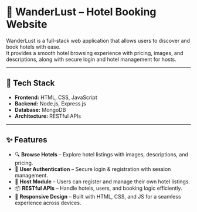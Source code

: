 # 🏨 WanderLust – Hotel Booking Website

WanderLust is a full-stack web application that allows users to discover and book hotels with ease.  
It provides a smooth hotel browsing experience with pricing, images, and descriptions, along with secure login and hotel management for hosts.  

---

## 🚀 Tech Stack
- **Frontend:** HTML, CSS, JavaScript  
- **Backend:** Node.js, Express.js  
- **Database:** MongoDB  
- **Architecture:** RESTful APIs  

---

## ✨ Features
- 🔍 **Browse Hotels** – Explore hotel listings with images, descriptions, and pricing.  
- 🔐 **User Authentication** – Secure login & registration with session management.  
- 🏨 **Host Module** – Users can register and manage their own hotel listings.  
- 📦 **RESTful APIs** – Handle hotels, users, and booking logic efficiently.  
- 📱 **Responsive Design** – Built with HTML, CSS, and JS for a seamless experience across devices.  


